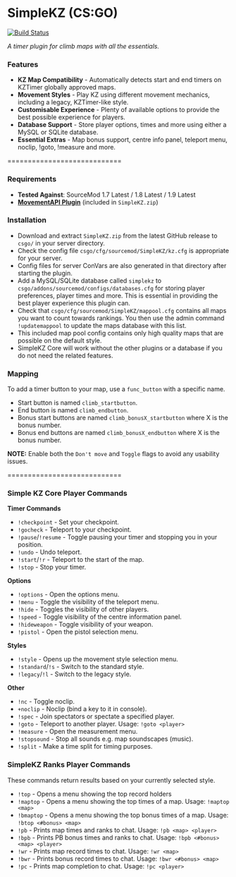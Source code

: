 # SimpleKZ (CS:GO)

[![Build Status](https://travis-ci.org/danzayau/SimpleKZ.svg?branch=master)](https://travis-ci.org/danzayau/SimpleKZ)

*A timer plugin for climb maps with all the essentials.*

### Features

 * **KZ Map Compatibility** - Automatically detects start and end timers on KZTimer globally approved maps.
 * **Movement Styles** - Play KZ using different movement mechanics, including a legacy, KZTimer-like style.
 * **Customisable Experience** - Plenty of available options to provide the best possible experience for players. 
 * **Database Support** - Store player options, times and more using either a MySQL or SQLite database.
 * **Essential Extras** - Map bonus support, centre info panel, teleport menu, noclip, !goto, !measure and more.

============================

### Requirements

 * **Tested Against**: SourceMod 1.7 Latest / 1.8 Latest / 1.9 Latest
 * [**MovementAPI Plugin**](https://github.com/danzayau/MovementAPI) (included in ```SimpleKZ.zip```)

### Installation

 * Download and extract ```SimpleKZ.zip``` from the latest GitHub release to ```csgo/``` in your server directory.
 * Check the config file ```csgo/cfg/sourcemod/SimpleKZ/kz.cfg``` is appropriate for your server.
 * Config files for server ConVars are also generated in that directory after starting the plugin.
 * Add a MySQL/SQLite database called ```simplekz``` to ```csgo/addons/sourcemod/configs/databases.cfg``` for storing player preferences, player times and more. This is essential in providing the best player experience this plugin can.
 * Check that ```csgo/cfg/sourcemod/SimpleKZ/mappool.cfg``` contains all maps you want to count towards rankings. You then use the admin command ```!updatemappool``` to update the maps database with this list.
 * This included map pool config contains only high quality maps that are possible on the default style.
 * SimpleKZ Core will work without the other plugins or a database if you do not need the related features.
 
### Mapping

To add a timer button to your map, use a ```func_button``` with a specific name.

 * Start button is named ```climb_startbutton```.
 * End button is named ```climb_endbutton```.
 * Bonus start buttons are named ```climb_bonusX_startbutton``` where X is the bonus number.
 * Bonus end buttons are named ```climb_bonusX_endbutton``` where X is the bonus number.
 
**NOTE:** Enable both the ```Don't move``` and ```Toggle``` flags to avoid any usability issues.

============================

### Simple KZ Core Player Commands

**Timer Commands**

 * ```!checkpoint``` - Set your checkpoint.
 * ```!gocheck``` - Teleport to your checkpoint.
 * ```!pause```/```!resume``` - Toggle pausing your timer and stopping you in your position.
 * ```!undo``` - Undo teleport.
 * ```!start```/```!r``` - Teleport to the start of the map.
 * ```!stop``` - Stop your timer.

**Options**

 * ```!options``` - Open the options menu.
 * ```!menu``` - Toggle the visibility of the teleport menu.
 * ```!hide``` - Toggles the visibility of other players.
 * ```!speed``` - Toggle visibility of the centre information panel.
 * ```!hideweapon``` - Toggle visibility of your weapon.
 * ```!pistol``` - Open the pistol selection menu.
 
**Styles**

 * ```!style``` - Opens up the movement style selection menu.
 * ```!standard```/```!s``` - Switch to the standard style.
 * ```!legacy```/```!l``` - Switch to the legacy style.

**Other**

 * ```!nc``` - Toggle noclip.
 * ```+noclip``` - Noclip (bind a key to it in console).
 * ```!spec``` - Join spectators or spectate a specified player.
 * ```!goto``` - Teleport to another player. Usage: ```!goto <player>```
 * ```!measure``` - Open the measurement menu.
 * ```!stopsound``` - Stop all sounds e.g. map soundscapes (music).
 * ```!split``` - Make a time split for timing purposes.
 
### SimpleKZ Ranks Player Commands

These commands return results based on your currently selected style.
 
 * ```!top``` - Opens a menu showing the top record holders
 * ```!maptop``` - Opens a menu showing the top times of a map. Usage: ```!maptop <map>```
 * ```!bmaptop``` - Opens a menu showing the top bonus times of a map. Usage: ```!btop <#bonus> <map>```
 * ```!pb``` - Prints map times and ranks to chat. Usage: ```!pb <map> <player>```
 * ```!bpb``` - Prints PB bonus times and ranks to chat. Usage: ```!bpb <#bonus> <map> <player>```
 * ```!wr``` - Prints map record times to chat. Usage: ```!wr <map>```
 * ```!bwr``` - Prints bonus record times to chat. Usage: ```!bwr <#bonus> <map>```
 * ```!pc``` - Prints map completion to chat. Usage: ```!pc <player>```